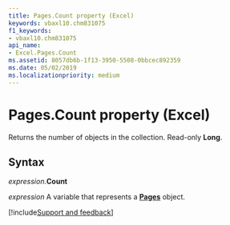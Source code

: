 ```yaml
---
title: Pages.Count property (Excel)
keywords: vbaxl10.chm831075
f1_keywords:
- vbaxl10.chm831075
api_name:
- Excel.Pages.Count
ms.assetid: 8057db6b-1f13-3950-5508-0bbcec892359
ms.date: 05/02/2019
ms.localizationpriority: medium
---
```



# Pages.Count property (Excel)

Returns the number of objects in the collection. Read-only **Long**.


## Syntax

_expression_.**Count**

_expression_ A variable that represents a **[Pages](Excel.Pages.md)** object.




[!include[Support and feedback](~/includes/feedback-boilerplate.md)]